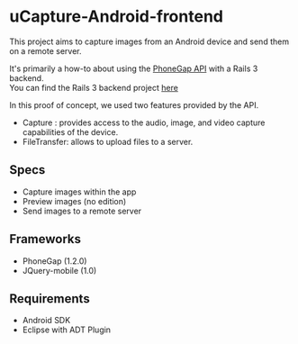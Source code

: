 uCapture-Android-frontend
=========================
This project aims to capture images from an Android device and send them on a remote server.

It's primarily a how-to about using the [PhoneGap API](http://phonegap.com) with a Rails 3 backend.<br/> 
You can find the Rails 3 backend project [here](https://github.com/jairok/uCapture-Backend)

In this proof of concept, we used two features provided by the API.<br/>
* Capture : provides access to the audio, image, and video capture capabilities of the device.
* FileTransfer: allows to upload files to a server. 

Specs
-----
* Capture images within the app
* Preview images (no edition)
* Send images to a remote server 

Frameworks
----------
* PhoneGap (1.2.0)
* JQuery-mobile (1.0)

Requirements
------------
* Android SDK
* Eclipse with ADT Plugin
